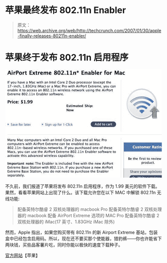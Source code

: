 # 苹果最终发布 802.11n Enabler 

> 原文：<https://web.archive.org/web/http://techcrunch.com/2007/01/30/apple-finally-releases-80211n-enabler/>

# 苹果终于发布 802.11n 启用程序

![](img/90b4e3c644572f699d8765aa2e516cc7.png)

不久前，我们报道了苹果将发布 802.11n 启用程序，作为 1.99 美元的软件下载。果然，看看苹果网站上出现了什么。该下载允许您在以下 MAC 中解锁 802.11n 无线功能:

> 配备英特尔酷睿 2 双核处理器的 macbook Pro
> 配备英特尔酷睿 2 双核处理器的 macbook
> 配备 AirPort Extreme 选项的 MAC Pro
> 配备英特尔酷睿 2 双核处理器的 iMac(17 英寸、1.83GHz iMac 除外)

然而，Apple 指出，如果您购买带有 802.11n 的新 Airport Extreme 基站，包装盒中已经包含启用码。所以，现在还不要买那个使能器，猎豹裤——你也许能省下两块钱，买些品客薯片吃，同时你能以极快的速度下载种子。

[官方网站](https://web.archive.org/web/20220915055640/http://store.apple.com/1-800-MY-APPLE/WebObjects/AppleStore.woa/wa/RSLID?mco=9BFE4FC5&nplm=D4141ZM%2FA)【苹果】